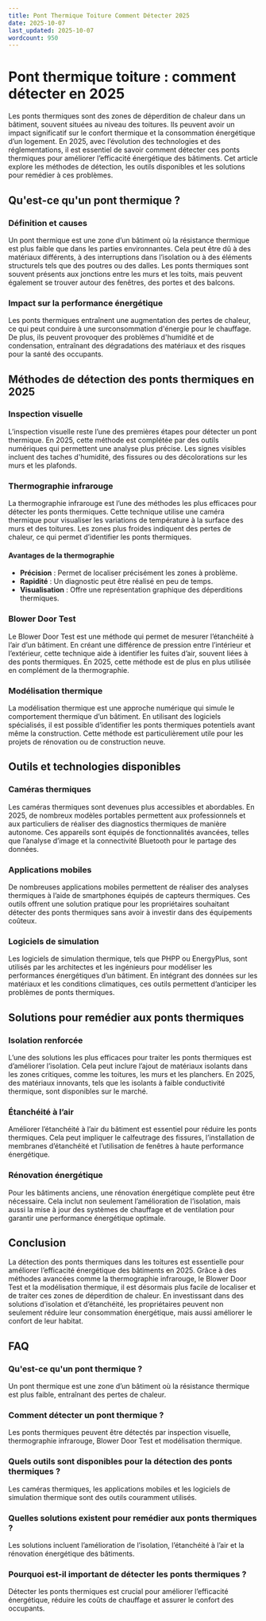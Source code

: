 ```yaml
---
title: Pont Thermique Toiture Comment Détecter 2025
date: 2025-10-07
last_updated: 2025-10-07
wordcount: 950
---
```


# Pont thermique toiture : comment détecter en 2025

Les ponts thermiques sont des zones de déperdition de chaleur dans un bâtiment, souvent situées au niveau des toitures. Ils peuvent avoir un impact significatif sur le confort thermique et la consommation énergétique d’un logement. En 2025, avec l’évolution des technologies et des réglementations, il est essentiel de savoir comment détecter ces ponts thermiques pour améliorer l’efficacité énergétique des bâtiments. Cet article explore les méthodes de détection, les outils disponibles et les solutions pour remédier à ces problèmes.

## Qu'est-ce qu'un pont thermique ?

### Définition et causes

Un pont thermique est une zone d’un bâtiment où la résistance thermique est plus faible que dans les parties environnantes. Cela peut être dû à des matériaux différents, à des interruptions dans l’isolation ou à des éléments structurels tels que des poutres ou des dalles. Les ponts thermiques sont souvent présents aux jonctions entre les murs et les toits, mais peuvent également se trouver autour des fenêtres, des portes et des balcons.

### Impact sur la performance énergétique

Les ponts thermiques entraînent une augmentation des pertes de chaleur, ce qui peut conduire à une surconsommation d'énergie pour le chauffage. De plus, ils peuvent provoquer des problèmes d'humidité et de condensation, entraînant des dégradations des matériaux et des risques pour la santé des occupants.

## Méthodes de détection des ponts thermiques en 2025

### Inspection visuelle

L’inspection visuelle reste l’une des premières étapes pour détecter un pont thermique. En 2025, cette méthode est complétée par des outils numériques qui permettent une analyse plus précise. Les signes visibles incluent des taches d'humidité, des fissures ou des décolorations sur les murs et les plafonds.

### Thermographie infrarouge

La thermographie infrarouge est l’une des méthodes les plus efficaces pour détecter les ponts thermiques. Cette technique utilise une caméra thermique pour visualiser les variations de température à la surface des murs et des toitures. Les zones plus froides indiquent des pertes de chaleur, ce qui permet d’identifier les ponts thermiques.

#### Avantages de la thermographie

- **Précision** : Permet de localiser précisément les zones à problème.
- **Rapidité** : Un diagnostic peut être réalisé en peu de temps.
- **Visualisation** : Offre une représentation graphique des déperditions thermiques.

### Blower Door Test

Le Blower Door Test est une méthode qui permet de mesurer l’étanchéité à l’air d’un bâtiment. En créant une différence de pression entre l’intérieur et l’extérieur, cette technique aide à identifier les fuites d’air, souvent liées à des ponts thermiques. En 2025, cette méthode est de plus en plus utilisée en complément de la thermographie.

### Modélisation thermique

La modélisation thermique est une approche numérique qui simule le comportement thermique d’un bâtiment. En utilisant des logiciels spécialisés, il est possible d’identifier les ponts thermiques potentiels avant même la construction. Cette méthode est particulièrement utile pour les projets de rénovation ou de construction neuve.

## Outils et technologies disponibles

### Caméras thermiques

Les caméras thermiques sont devenues plus accessibles et abordables. En 2025, de nombreux modèles portables permettent aux professionnels et aux particuliers de réaliser des diagnostics thermiques de manière autonome. Ces appareils sont équipés de fonctionnalités avancées, telles que l’analyse d’image et la connectivité Bluetooth pour le partage des données.

### Applications mobiles

De nombreuses applications mobiles permettent de réaliser des analyses thermiques à l’aide de smartphones équipés de capteurs thermiques. Ces outils offrent une solution pratique pour les propriétaires souhaitant détecter des ponts thermiques sans avoir à investir dans des équipements coûteux.

### Logiciels de simulation

Les logiciels de simulation thermique, tels que PHPP ou EnergyPlus, sont utilisés par les architectes et les ingénieurs pour modéliser les performances énergétiques d’un bâtiment. En intégrant des données sur les matériaux et les conditions climatiques, ces outils permettent d’anticiper les problèmes de ponts thermiques.

## Solutions pour remédier aux ponts thermiques

### Isolation renforcée

L’une des solutions les plus efficaces pour traiter les ponts thermiques est d’améliorer l’isolation. Cela peut inclure l’ajout de matériaux isolants dans les zones critiques, comme les toitures, les murs et les planchers. En 2025, des matériaux innovants, tels que les isolants à faible conductivité thermique, sont disponibles sur le marché.

### Étanchéité à l’air

Améliorer l’étanchéité à l’air du bâtiment est essentiel pour réduire les ponts thermiques. Cela peut impliquer le calfeutrage des fissures, l’installation de membranes d’étanchéité et l’utilisation de fenêtres à haute performance énergétique.

### Rénovation énergétique

Pour les bâtiments anciens, une rénovation énergétique complète peut être nécessaire. Cela inclut non seulement l’amélioration de l’isolation, mais aussi la mise à jour des systèmes de chauffage et de ventilation pour garantir une performance énergétique optimale.

## Conclusion

La détection des ponts thermiques dans les toitures est essentielle pour améliorer l’efficacité énergétique des bâtiments en 2025. Grâce à des méthodes avancées comme la thermographie infrarouge, le Blower Door Test et la modélisation thermique, il est désormais plus facile de localiser et de traiter ces zones de déperdition de chaleur. En investissant dans des solutions d’isolation et d’étanchéité, les propriétaires peuvent non seulement réduire leur consommation énergétique, mais aussi améliorer le confort de leur habitat.

## FAQ

### Qu'est-ce qu'un pont thermique ?

Un pont thermique est une zone d’un bâtiment où la résistance thermique est plus faible, entraînant des pertes de chaleur.

### Comment détecter un pont thermique ?

Les ponts thermiques peuvent être détectés par inspection visuelle, thermographie infrarouge, Blower Door Test et modélisation thermique.

### Quels outils sont disponibles pour la détection des ponts thermiques ?

Les caméras thermiques, les applications mobiles et les logiciels de simulation thermique sont des outils couramment utilisés.

### Quelles solutions existent pour remédier aux ponts thermiques ?

Les solutions incluent l’amélioration de l’isolation, l’étanchéité à l’air et la rénovation énergétique des bâtiments.

### Pourquoi est-il important de détecter les ponts thermiques ?

Détecter les ponts thermiques est crucial pour améliorer l’efficacité énergétique, réduire les coûts de chauffage et assurer le confort des occupants.